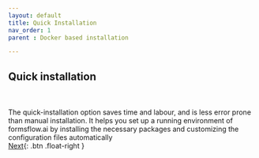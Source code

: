 ```yaml
---
layout: default
title: Quick Installation
nav_order: 1
parent : Docker based installation

---
```


## Quick installation
\
\
The quick-installation option saves time and labour, and is less error prone than manual installation. It helps you set up a running environment of formsflow.ai by installing the necessary packages and customizing the configuration files automatically
\
 [Next](/Docker%20Based/DockerFull.html){: .btn .float-right }